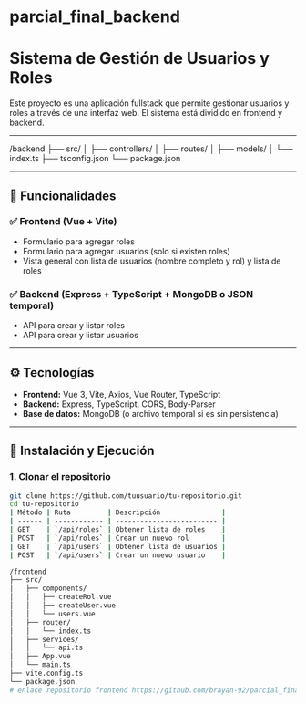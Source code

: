 ﻿# parcial_final_backend
# Sistema de Gestión de Usuarios y Roles

Este proyecto es una aplicación fullstack que permite gestionar usuarios y roles a través de una interfaz web. El sistema está dividido en frontend y backend.

---
/backend
├── src/
│   ├── controllers/
│   ├── routes/
│   ├── models/
│   └── index.ts
├── tsconfig.json
└── package.json

---

## 🚀 Funcionalidades

### ✅ Frontend (Vue + Vite)
- Formulario para agregar roles
- Formulario para agregar usuarios (solo si existen roles)
- Vista general con lista de usuarios (nombre completo y rol) y lista de roles

### ✅ Backend (Express + TypeScript + MongoDB o JSON temporal)
- API para crear y listar roles
- API para crear y listar usuarios

---

## ⚙️ Tecnologías

- **Frontend:** Vue 3, Vite, Axios, Vue Router, TypeScript
- **Backend:** Express, TypeScript, CORS, Body-Parser
- **Base de datos:** MongoDB (o archivo temporal si es sin persistencia)

---

## 🧪 Instalación y Ejecución

### 1. Clonar el repositorio

```bash
git clone https://github.com/tuusuario/tu-repositorio.git
cd tu-repositorio
| Método | Ruta         | Descripción               |
| ------ | ------------ | ------------------------- |
| GET    | `/api/roles` | Obtener lista de roles    |
| POST   | `/api/roles` | Crear un nuevo rol        |
| GET    | `/api/users` | Obtener lista de usuarios |
| POST   | `/api/users` | Crear un nuevo usuario    |

/frontend
├── src/
│   ├── components/
│   │   ├── createRol.vue
│   │   ├── createUser.vue
│   │   └── users.vue
│   ├── router/
│   │   └── index.ts
│   ├── services/
│   │   └── api.ts
│   ├── App.vue
│   └── main.ts
├── vite.config.ts
└── package.json
# enlace repositorio frontend https://github.com/brayan-92/parcial_final_frontend



